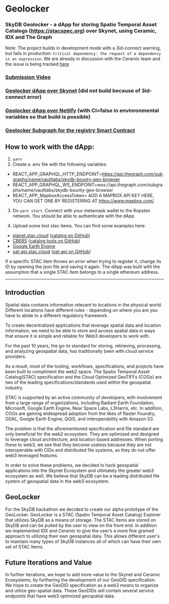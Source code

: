 # Geolocker

### SkyDB Geolocker - a dApp for storing Spatio Temporal Asset Catalogs (https://stacspec.org) over Skynet, using Ceramic, IDX and The Graph

Note: The project builds in development mode with a 3id-connect warning, but fails in production: `Critical dependency: the request of a dependency is an expression`. We are already in discussion with the Ceramic team and the issue is being tracked [here](https://github.com/3box/3id-connect/issues/86)

### [Submission Video](https://www.youtube.com/watch?v=YZ0QWzr-mQk&feature=youtu.be)

### [Geolocker dApp over Skynet](https://siasky.net/LACxsA6d6wQVF7pOdJlljYCtvAV-E94XvmVLfSwFELqVXw) (did not build because of 3id-connect error)

### [Geolocker dApp over Netlify](https://geolocker.vaultlabs.org) (with CI=false in envinronmental variables so that build is possible)

### [Geolocker Subgraph for the registry Smart Contract](https://api.thegraph.com/subgraphs/name/vaultlabs/skydb-bounty-geo-browser)

## How to work with the dApp:

1. `yarn`
2. Create a .env file with the following variables:

- REACT_APP_GRAPHQL_HTTP_ENDPOINT=https://api.thegraph.com/subgraphs/name/vaultlabs/skydb-bounty-geo-browser
- REACT_APP_GRAPHQL_WS_ENDPOINT=wss://api.thegraph.com/subgraphs/name/vaultlabs/skydb-bounty-geo-browser
- REACT_APP_MapboxAccessToken= ADD A MAPBOX API KEY HERE, YOU CAN GET ONE BY REGISTERING AT https://www.mapbox.com/

3. Do `yarn start`. Connect with your metamask wallet to the Ropsten network. You should be able to authenticate with the dApp

4. Upload some test stac items. You can find some examples here:

- [planet.stac.cloud](https://planet.stac.cloud) ([catalog on GitHub](https://github.com/cholmes/pdd-stac/))
- [CBERS](https://cbers.stac.cloud) ([catalog tools on GitHub](https://github.com/fredliporace/cbers-2-stac))
- [Google Earth Engine](https://gee.stac.cloud)
- [sat-api.stac.cloud](https://sat-api.stac.cloud) ([sat-api on GitHub](https://github.com/sat-utils/sat-api))

If a specific STAC item throws an error when trying to register it, change its ID by opening the json file and saving it again. The dApp was built with the assumption that a single STAC item belongs to a single ethereum address.

---

## Introduction

Spatial data contains information relevant to locations in the physical world. Different locations have different rules - depending on where you are you have to abide to a different regulatory framework.

To create decentralized applications that leverage spatial data and location information, we need to be able to store and access spatial data in ways that ensure it is simple and reliable for Web3 developers to work with.

For the past 10 years, the go-to standard for storing, retrieving, processing, and analyzing geospatial data, has traditionally been with cloud service providers.

As a result, most of the tooling, workflows, specifications, and projects have been built to compliment the web2 space. The Spatio Temporal Asset Catalog(STAC) specification and the Cloud Optimized GeoTIFFs (COGs) are two of the leading specifications/standards used within the geospatial industry.

STAC is supported by an active community of developers, with involvement from a large range of organizations, including Radiant Earth Foundation, Microsoft, Google Earth Engine, Near Space Labs, L3Harris, etc. In addition, COGs are gaining widespread adoption from the likes of Raster Foundry, GDAL, Google Earth Engine, QGIS, and interoperability with Amazon S3.

The problem is that the aforementioned specification and file standard are only beneficial for the web2 ecosystem. They are optimized and designed to leverage cloud architecture, and location based addresses. When porting these to web3, we see that they become useless because they are not interoperable with CIDs and distributed file systems, as they do not offer web3 leveraged features.

In order to solve these problems, we decided to hack geospatial applications into the Skynet Ecosystem and ultimately the greater web3 ecosystem as well. We believe that SkyDB can be a leading distributed file system of geospatial data in the web3 ecosystem.

## GeoLocker

For the SkyDB hackathon we decided to create our alpha prototype of the GeoLocker. GeoLocker is a STAC (Spatio Temporal Asset Catalog) Explorer that utilizes SkyDB as a means of storage. The STAC Items are stored on SkyDB and can be pulled by the user to view on the front end. In addition we implemented IDX and Ceramic to give the user’s a more fine grained approach to utilizing their own geospatial data. This allows different user's to maintain many types of SkyDB instances all of which can have their own set of STAC Items.

## Future Iterations and Value

In further iterations, we hope to add more value to the Skynet and Ceramic Ecosystems, by furthering the development of our GeoDID specification. We hope to create the GeoDID specification as a web3 means to organize and utilize geo-spatial data. These GeoDIDs will contain several service endpoints that have web3 optimized geospatial data.
